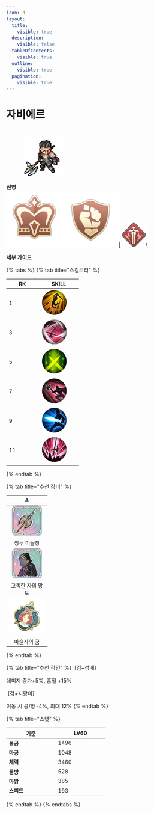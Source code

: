 ```yaml
---
icon: d
layout:
  title:
    visible: true
  description:
    visible: false
  tableOfContents:
    visible: true
  outline:
    visible: true
  pagination:
    visible: true
---
```


# 자비에르

<div align="left">

<figure><img src="../../.gitbook/assets/13.png" alt=""><figcaption></figcaption></figure>

</div>

**진영**\
<img src="../../.gitbook/assets/1 (3).png" alt="" data-size="line"><img src="../../.gitbook/assets/3 (4).webp" alt="" data-size="line">| <img src="../../.gitbook/assets/분쇄자.webp" alt="" data-size="line">\


**세부 가이드**

{% tabs %}
{% tab title="스킬트리" %}
<table><thead><tr><th width="72">RK</th><th width="94">SKILL</th></tr></thead><tbody><tr><td>1</td><td><img src="../../.gitbook/assets/1 (6).png" alt="" data-size="original"></td></tr><tr><td>3</td><td><img src="../../.gitbook/assets/2 (6).png" alt=""></td></tr><tr><td>5</td><td><img src="../../.gitbook/assets/3 (5).png" alt=""></td></tr><tr><td>7</td><td><img src="../../.gitbook/assets/4 (4).png" alt=""></td></tr><tr><td>9</td><td><img src="../../.gitbook/assets/5 (4).png" alt=""></td></tr><tr><td>11</td><td><img src="../../.gitbook/assets/6 (3).png" alt=""></td></tr></tbody></table>
{% endtab %}

{% tab title="추천 장비" %}
<table><thead><tr><th width="96" align="center">A</th></tr></thead><tbody><tr><td align="center"><img src="../../.gitbook/assets/80px-雙頭長戟.png" alt=""></td></tr><tr><td align="center">쌍두 미늘창</td></tr><tr><td align="center"><img src="../../.gitbook/assets/a_11.png" alt=""></td></tr><tr><td align="center">고독한 자의 망토</td></tr><tr><td align="center"><img src="../../.gitbook/assets/charm_magician.png" alt="" data-size="original"></td></tr><tr><td align="center">마술사의 꿈</td></tr></tbody></table>


{% endtab %}

{% tab title="추천 각인" %}
<img src="https://xenophicss-organization.gitbook.io/~gitbook/image?url=https%3A%2F%2F413720101-files.gitbook.io%2F%7E%2Ffiles%2Fv0%2Fb%2Fgitbook-x-prod.appspot.com%2Fo%2Fspaces%252Fu2PuY0J4BcHbRwvq1Ofi%252Fuploads%252FRCY8wLobwvMtN8oAl2Tz%252F1.png%3Falt%3Dmedia%26token%3D0faa14e9-89bb-47c1-a1cc-230c94080ac8&#x26;width=97&#x26;dpr=4&#x26;quality=100&#x26;sign=620c6a2&#x26;sv=1" alt="" data-size="line"> \[검+성배]&#x20;

데미지 증가+5%, 흡혈 +15%

<img src="https://xenophicss-organization.gitbook.io/~gitbook/image?url=https%3A%2F%2F413720101-files.gitbook.io%2F%7E%2Ffiles%2Fv0%2Fb%2Fgitbook-x-prod.appspot.com%2Fo%2Fspaces%252Fu2PuY0J4BcHbRwvq1Ofi%252Fuploads%252FqHsme8mTDq8gcTXT4JAr%252F1.png%3Falt%3Dmedia%26token%3D698554b8-566a-4141-98fb-4abf2c011f8d&#x26;width=93&#x26;dpr=4&#x26;quality=100&#x26;sign=968e47d1&#x26;sv=1" alt="" data-size="line"> \[검+지팡이]&#x20;

이동 시 공/방+4%, 최대 12%
{% endtab %}

{% tab title="스탯" %}
<table><thead><tr><th width="117">기준</th><th width="120">LV60</th></tr></thead><tbody><tr><td><strong>물공</strong></td><td>1496</td></tr><tr><td><strong>마공</strong></td><td>1048</td></tr><tr><td><strong>체력</strong></td><td>3460</td></tr><tr><td><strong>물방</strong></td><td>528</td></tr><tr><td><strong>마방</strong></td><td>385</td></tr><tr><td><strong>스피드</strong></td><td>193</td></tr></tbody></table>
{% endtab %}
{% endtabs %}

